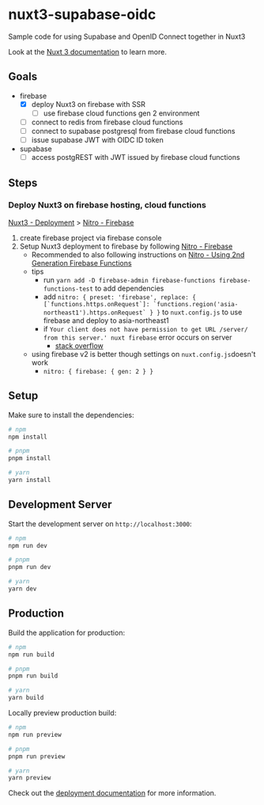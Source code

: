 # nuxt3-supabase-oidc
Sample code for using Supabase and OpenID Connect together in Nuxt3

Look at the [Nuxt 3 documentation](https://nuxt.com/docs/getting-started/introduction) to learn more.

## Goals

- firebase
  - [x] deploy Nuxt3 on firebase with SSR
    - [ ] use firebase cloud functions gen 2 environment
  - [ ] connect to redis from firebase cloud functions
  - [ ] connect to supabase postgresql from firebase cloud functions
  - [ ] issue supabase JWT with OIDC ID token
- supabase
  - [ ] access postgREST with JWT issued by firebase cloud functions

## Steps

### Deploy Nuxt3 on firebase hosting, cloud functions
[Nuxt3 - Deployment](https://nuxt.com/docs/getting-started/deployment#supported-hosting-providers) > [Nitro - Firebase](https://nitro.unjs.io/deploy/providers/firebase)

1. create firebase project via firebase console
2. Setup Nuxt3 deployment to firebase by following [Nitro - Firebase](https://nitro.unjs.io/deploy/providers/firebase)
    - Recommended to also following instructions on [Nitro - Using 2nd Generation Firebase Functions](https://nitro.unjs.io/deploy/providers/firebase#using-2nd-generation-firebase-functions)
    - tips
        - run `yarn add -D firebase-admin firebase-functions firebase-functions-test` to add dependencies
        - add ``nitro: { preset: 'firebase', replace: { [`functions.https.onRequest`]: `functions.region('asia-northeast1').https.onRequest` } }`` to `nuxt.config.js` to use firebase and deploy to asia-northeast1
        - if `Your client does not have permission to get URL /server/ from this server.' nuxt firebase` error occurs on server
            - [stack overflow](https://stackoverflow.com/questions/47511677/firebase-cloud-function-your-client-does-not-have-permission-to-get-url-200-fr)
    - using firebase v2 is better though settings on `nuxt.config.js`doesn't work
        - `nitro: { firebase: { gen: 2 } }`




## Setup

Make sure to install the dependencies:

```bash
# npm
npm install

# pnpm
pnpm install

# yarn
yarn install
```

## Development Server

Start the development server on `http://localhost:3000`:

```bash
# npm
npm run dev

# pnpm
pnpm run dev

# yarn
yarn dev
```

## Production

Build the application for production:

```bash
# npm
npm run build

# pnpm
pnpm run build

# yarn
yarn build
```

Locally preview production build:

```bash
# npm
npm run preview

# pnpm
pnpm run preview

# yarn
yarn preview
```

Check out the [deployment documentation](https://nuxt.com/docs/getting-started/deployment) for more information.
